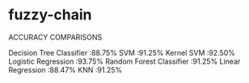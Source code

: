 # fuzzy-chain

ACCURACY COMPARISONS

Decision Tree Classifier :88.75%
SVM :91.25%
Kernel SVM :92.50%
Logistic Regression :93.75%
Random Forest Classifier :91.25%
Linear Regression :88.47%
KNN :91.25%
